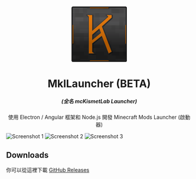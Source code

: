 <p align="center"><img src="./src/assets/images/logo/logo.png" width="150px" height="150px"></p>
<h1 align="center">MklLauncher (BETA)</h1>
<em><h5 align="center">(全名 mcKismetLab Launcher)</h5></em>
<p align="center">使用 Electron / Angular 框架和 Node.js 開發 Minecraft Mods Launcher (啟動器)</p>

![Screenshot 1](https://i.imgur.com/6f2u3co.png)
![Screenshot 2](https://i.imgur.com/0r5OaOr.png)
![Screenshot 3](https://i.imgur.com/C8SmFcu.png)

## Downloads

你可以從這裡下載 [GitHub Releases](https://github.com/QuasiMkl/mckismetlab-launcher/releases)
